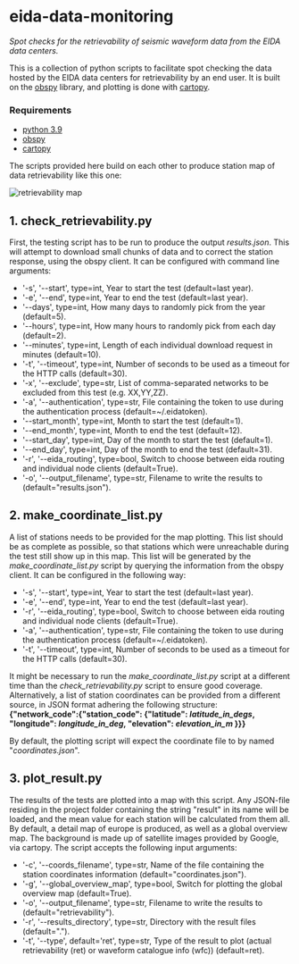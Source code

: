 # eida-data-monitoring
*Spot checks for the retrievability of seismic waveform data from the EIDA data centers.*

This is a collection of python scripts to facilitate spot checking the data hosted by the EIDA data centers for retrievability by an end user.
It is built on the [obspy](https://github.com/obspy/obspy) library, and plotting is done with [cartopy](https://github.com/SciTools/cartopy).

### Requirements

- [python 3.9](https://www.python.org/)
- [obspy](https://github.com/obspy/obspy)
- [cartopy](https://github.com/SciTools/cartopy)

The scripts provided here build on each other to produce station map of data retrievability like this one:

![retrievability map](https://github.com/doukutsu/eida-data-monitoring/blob/main/retrievability_europe.png "retrievability in europe")

## 1. check_retrievability.py

First, the testing script has to be run to produce the output *results.json*. This will attempt to download small chunks of data and to correct the station response, using the obspy client. It can be configured with command line arguments:

- '-s', '--start', type=int, Year to start the test (default=last year).
- '-e', '--end', type=int, Year to end the test (default=last year).
- '--days',  type=int, How many days to randomly pick from the year (default=5).
- '--hours',  type=int, How many hours to randomly pick from each day (default=2).
- '--minutes', type=int, Length of each individual download request in minutes (default=10).
- '-t', '--timeout', type=int, Number of seconds to be used as a timeout for the HTTP calls (default=30).
- '-x', '--exclude', type=str, List of comma-separated networks to be excluded from this test (e.g. XX,YY,ZZ).
- '-a', '--authentication', type=str, File containing the token to use during the authentication process (default=\~/.eidatoken).
- '--start_month', type=int, Month to start the test (default=1).
- '--end_month', type=int, Month to end the test (default=12).
- '--start_day', type=int, Day of the month to start the test (default=1).
- '--end_day', type=int, Day of the month to end the test (default=31).
- '-r', '--eida_routing', type=bool, Switch to choose between eida routing and individual node clients (default=True).
- '-o', '--output_filename', type=str, Filename to write the results to (default="results.json").

## 2. make_coordinate_list.py

A list of stations needs to be provided for the map plotting. This list should be as complete as possible, so that stations which were unreachable during the test still show up in this map. This list will be generated by the *make_coordinate_list.py* script by querying the information from the obspy client. It can be configured in the following way:
- '-s', '--start', type=int, Year to start the test (default=last year).
- '-e', '--end', type=int, Year to end the test (default=last year).
- '-r', '--eida_routing', type=bool, Switch to choose between eida routing and individual node clients (default=True).
- '-a', '--authentication', type=str, File containing the token to use during the authentication process (default=\~/.eidatoken).
- '-t', '--timeout', type=int, Number of seconds to be used as a timeout for the HTTP calls (default=30).

It might be necessary to run the *make_coordinate_list.py* script at a different time than the *check_retrievability.py* script to ensure good coverage. Alternatively, a list of station coordinates can be provided from a different source, in JSON format adhering the following structure:\
**{"network_code":{"station_code": {"latitude": *latitude_in_degs*, "longitude": *longitude_in_deg*, "elevation": *elevation_in_m* }}}**

By default, the plotting script will expect the coordinate file to by named "*coordinates.json*".

## 3. plot_result.py

The results of the tests are plotted into a map with this script. Any JSON-file residing in the project folder containing the string "result" in its name will be loaded, and the mean value for each station will be calculated from them all. By default, a detail map of europe is produced, as well as a global overview map. The background is made up of satellite images provided by Google, via cartopy.
The script accepts the following input arguments:
- '-c', '--coords_filename', type=str, Name of the file containing the station coordinates information (default="coordinates.json").
- '-g', '--global_overview_map', type=bool, Switch for plotting the global overview map (default=True).
- '-o', '--output_filename', type=str, Filename to write the results to (default="retrievability").
- '-r', '--results_directory', type=str, Directory with the result files (default=".").
- '-t', '--type', default='ret', type=str, Type of the result to plot (actual retrievability (ret) or waveform catalogue info (wfc)) (default=ret).
